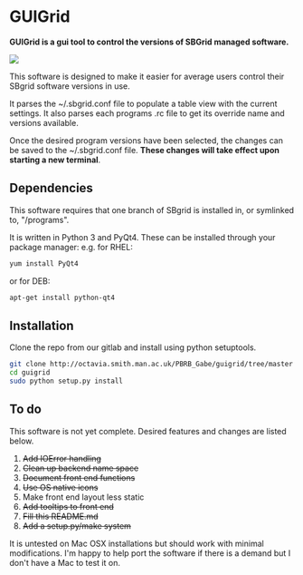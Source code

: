 

# GUIGrid

**GUIGrid is a gui tool to control the versions of SBGrid managed software.**

![](http://octavia.smith.man.ac.uk/PBRB_Gabe/guigrid/raw/master/data/screenshot.png)

This software is designed to make it easier for average users control their SBgrid software versions in use.

It parses the ~/.sbgrid.conf file to populate a table view with the current settings. It also parses each programs .rc file to get its override name and versions available. 

Once the desired program versions have been selected, the changes can be saved to the ~/.sbgrid.conf file. **These changes will take effect upon starting a new terminal**.

## Dependencies
This software requires that one branch of SBgrid is installed in, or symlinked to, "/programs". 

It is written in Python 3 and PyQt4. These can be installed through your package manager:
e.g. for RHEL:
```bash
yum install PyQt4
```
or for DEB:
```bash
apt-get install python-qt4
```

## Installation
Clone the repo from our gitlab and install using python setuptools.

```bash
git clone http://octavia.smith.man.ac.uk/PBRB_Gabe/guigrid/tree/master
cd guigrid
sudo python setup.py install
```


## To do
This software is not yet complete. Desired features and changes are listed below.


1. ~~Add IOError handling~~
1. ~~Clean up backend name space~~
1. ~~Document front end functions~~
1. ~~Use OS native icons~~
1. Make front end layout less static
1. ~~Add tooltips to front end~~
1. ~~Fill this README.md~~
1. ~~Add a setup.py/make system~~

It is untested on Mac OSX installations but should work with minimal modifications. I'm happy to help port the software if there is a demand but I don't have a Mac to test it on.

